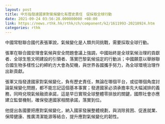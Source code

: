 ```yaml
---
layout: post
title: 中方指發達國家對氣候變化有歷史責任　促採取全球行動
date: 2021-09-24 03:56:28.000000000 +08:00
link: https://news.rthk.hk/rthk/ch/component/k2/1611993-20210924.htm
categories: rthk
---
```


中國常駐聯合國代表張軍說，氣候變化是人類共同挑戰，需要採取全球行動。

張軍在聯合國安理會氣候與安全問題會議上強調，中國始終是全球氣候治理的貢獻者、全球生態文明建設的引領者、落實巴黎氣候協定的行動派；中國願意以舉辦聯合國生物多樣性公約締約方大會為契機，與世界各國攜手努力，為全球環境治理作出新貢獻。

張軍又指發達國家對氣候變化，負有歷史責任，無論在哪個平台，或從哪個角度討論氣候變化問題，都不能忘記這個基本事實；發達國家必須承擔率先大幅減排的義務，同時兌現氣候融資承諾，這是早日實現全球整體零排放的關鍵，國際社會亦應建立監督機制，確保發達國家相關承諾，落實到位。

他提出各國要把應對氣候變化，納入國家發展整體規劃，與消除貧困、促進就業、保障健康、推廣清潔能源等結合，提升應對氣候變化的韌性。
